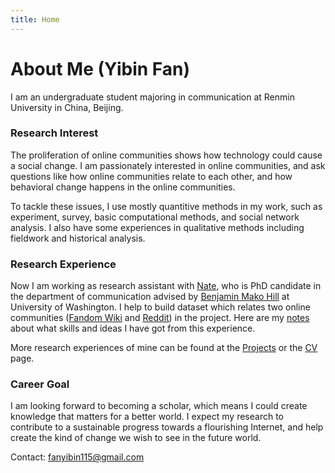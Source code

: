 ```yaml
---
title: Home
---
```



# About Me (Yibin Fan)

I am an undergraduate student majoring in communication at Renmin University in China, Beijing.

### Research Interest
The proliferation of online communities shows how technology could cause a social change. I am passionately interested in online communities, and ask questions like how online communities relate to each other, and how behavioral change happens in the online communities. 

To tackle these issues, I use mostly quantitive methods in my work, such as experiment, survey, basic computational methods, and social network analysis. I also have some experiences in qualitative methods including fieldwork and historical analysis.

### Research Experience 
Now I am working as research assistant with [Nate](https://teblunthuis.cc), who is PhD candidate in the department of communication advised by [Benjamin Mako Hill](https://mako.cc) at University of Washington. I help to build dataset which relates two online communities ([Fandom Wiki](fandom.com) and [Reddit](reddit.com)) in the project. Here are my [notes](https://ybfan115.github.io/en/2021/08/30/ra-notes/) about what skills and ideas I have got from this experience.

More research experiences of mine can be found at the [Projects](https://ybfan115.github.io/en/projects/) or the [CV](https://ybfan115.github.io/en/cv/) page.

### Career Goal 
I am looking forward to becoming a scholar, which means I could create knowledge that matters for a better world. I expect my research to contribute to a sustainable progress towards a flourishing Internet, and help create the kind of change we wish to see in the future world. 


Contact: fanyibin115@gmail.com
